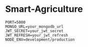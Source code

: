 # Smart-Agriculture

```env
PORT=5000
MONGO_URL=your_mongodb_url
JWT_SECRET=your_jwt_secret
JWT_REFRESH=your_jwt_refresh
NODE_ENV=development/production
```